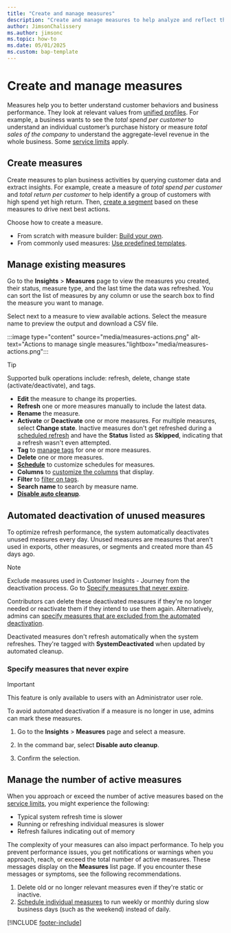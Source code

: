 ```yaml
---
title: "Create and manage measures"
description: "Create and manage measures to help analyze and reflect the performance of your business."
author: JimsonChalissery
ms.author: jimsonc
ms.topic: how-to
ms.date: 05/01/2025
ms.custom: bap-template
---
```


# Create and manage measures

Measures help you to better understand customer behaviors and business performance. They look at relevant values from [unified profiles](data-unification.md). For example, a business wants to see the *total spend per customer* to understand an individual customer’s purchase history or measure *total sales of the company* to understand the aggregate-level revenue in the whole business. Some [service limits](/dynamics365/customer-insights/service-limits) apply.

## Create measures

Create measures to plan business activities by querying customer data and extract insights. For example, create a measure of *total spend per customer* and *total return per customer* to help identify a group of customers with high spend yet high return. Then, [create a segment](segments.md) based on these measures to drive next best actions.

Choose how to create a measure.

- From scratch with measure builder: [Build your own](measure-builder.md).
- From commonly used measures: [Use predefined templates](measure-templates.md).

## Manage existing measures

Go to the **Insights** > **Measures** page to view the measures you created, their status, measure type, and the last time the data was refreshed. You can sort the list of measures by any column or use the search box to find the measure you want to manage.

Select next to a measure to view available actions. Select the measure name to preview the output and download a CSV file.

:::image type="content" source="media/measures-actions.png" alt-text="Actions to manage single measures."lightbox="media/measures-actions.png":::

> [!TIP]
> Supported bulk operations include: refresh, delete, change state (activate/deactivate), and tags.

- **Edit** the measure to change its properties.
- **Refresh** one or more measures manually to include the latest data.
- **Rename** the measure.
- **Activate** or **Deactivate** one or more measures. For multiple measures, select **Change state**. Inactive measures don't get refreshed during a [scheduled refresh](schedule-refresh.md) and have the **Status** listed as **Skipped**, indicating that a refresh wasn't even attempted.
- **Tag** to [manage tags](work-with-tags-columns.md#manage-tags) for one or more measures.
- **Delete** one or more measures.
- [**Schedule**](measures-schedule.md) to customize schedules for measures.
- **Columns** to [customize the columns](work-with-tags-columns.md#customize-columns) that display.
- **Filter** to [filter on tags](work-with-tags-columns.md#filter-on-tags).
- **Search name** to search by measure name.
- [**Disable auto cleanup**](#automated-deactivation-of-unused-measures).

## Automated deactivation of unused measures

To optimize refresh performance, the system automatically deactivates unused measures every day. Unused measures are measures that aren't used in exports, other measures, or segments and created more than 45 days ago.

> [!NOTE]
> Exclude measures used in Customer Insights - Journey from the deactivation process. Go to [Specify measures that never expire](#specify-measures-that-never-expire).

Contributors can delete these deactivated measures if they're no longer needed or reactivate them if they intend to use them again. Alternatively, admins can [specify measures that are excluded from the automated deactivation](#specify-measures-that-never-expire).

Deactivated measures don't refresh automatically when the system refreshes. They're tagged with **SystemDeactivated** when updated by automated cleanup.

### Specify measures that never expire

> [!IMPORTANT]
> This feature is only available to users with an Administrator user role.

To avoid automated deactivation if a measure is no longer in use, admins can mark these measures.

1. Go to the **Insights** > **Measures** page and select a measure.

1. In the command bar, select **Disable auto cleanup**.

1. Confirm the selection.

## Manage the number of active measures

When you approach or exceed the number of active measures based on the [service limits](service-limits.md), you might experience the following:

- Typical system refresh time is slower
- Running or refreshing individual measures is slower
- Refresh failures indicating out of memory

The complexity of your measures can also impact performance. To help you prevent performance issues, you get notifications or warnings when you approach, reach, or exceed the total number of active measures. These messages display on the **Measures** list page. If you encounter these messages or symptoms, see the following recommendations.

1. Delete old or no longer relevant measures even if they're static or inactive.
1. [Schedule individual measures](measures-schedule.md) to run weekly or monthly during slow business days (such as the weekend) instead of daily.

[!INCLUDE [footer-include](includes/footer-banner.md)]
